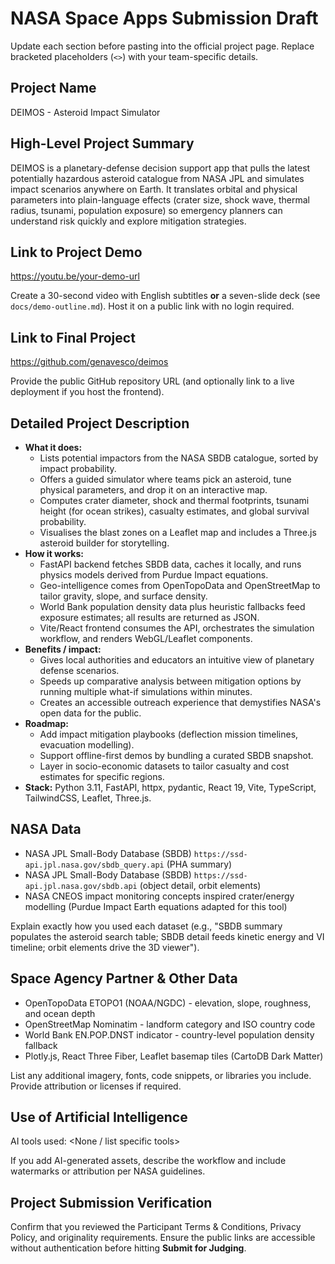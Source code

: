 # NASA Space Apps Submission Draft

Update each section before pasting into the official project page. Replace bracketed placeholders (`<>`) with your team-specific details.

## Project Name
DEIMOS - Asteroid Impact Simulator

## High-Level Project Summary
DEIMOS is a planetary-defense decision support app that pulls the latest potentially hazardous asteroid catalogue from NASA JPL and simulates impact scenarios anywhere on Earth. It translates orbital and physical parameters into plain-language effects (crater size, shock wave, thermal radius, tsunami, population exposure) so emergency planners can understand risk quickly and explore mitigation strategies.

## Link to Project Demo
[<https://youtu.be/your-demo-url>](https://youtu.be/QxxIGrBYcx4)

Create a 30-second video with English subtitles **or** a seven-slide deck (see `docs/demo-outline.md`). Host it on a public link with no login required.

## Link to Final Project
<https://github.com/genavesco/deimos>

Provide the public GitHub repository URL (and optionally link to a live deployment if you host the frontend).

## Detailed Project Description
- **What it does:**
  - Lists potential impactors from the NASA SBDB catalogue, sorted by impact probability.
  - Offers a guided simulator where teams pick an asteroid, tune physical parameters, and drop it on an interactive map.
  - Computes crater diameter, shock and thermal footprints, tsunami height (for ocean strikes), casualty estimates, and global survival probability.
  - Visualises the blast zones on a Leaflet map and includes a Three.js asteroid builder for storytelling.
- **How it works:**
  - FastAPI backend fetches SBDB data, caches it locally, and runs physics models derived from Purdue Impact equations.
  - Geo-intelligence comes from OpenTopoData and OpenStreetMap to tailor gravity, slope, and surface density.
  - World Bank population density data plus heuristic fallbacks feed exposure estimates; all results are returned as JSON.
  - Vite/React frontend consumes the API, orchestrates the simulation workflow, and renders WebGL/Leaflet components.
- **Benefits / impact:**
  - Gives local authorities and educators an intuitive view of planetary defense scenarios.
  - Speeds up comparative analysis between mitigation options by running multiple what-if simulations within minutes.
  - Creates an accessible outreach experience that demystifies NASA's open data for the public.
- **Roadmap:**
  - Add impact mitigation playbooks (deflection mission timelines, evacuation modelling).
  - Support offline-first demos by bundling a curated SBDB snapshot.
  - Layer in socio-economic datasets to tailor casualty and cost estimates for specific regions.
- **Stack:** Python 3.11, FastAPI, httpx, pydantic, React 19, Vite, TypeScript, TailwindCSS, Leaflet, Three.js.

## NASA Data
- NASA JPL Small-Body Database (SBDB) `https://ssd-api.jpl.nasa.gov/sbdb_query.api` (PHA summary)
- NASA JPL Small-Body Database (SBDB) `https://ssd-api.jpl.nasa.gov/sbdb.api` (object detail, orbit elements)
- NASA CNEOS impact monitoring concepts inspired crater/energy modelling (Purdue Impact Earth equations adapted for this tool)

Explain exactly how you used each dataset (e.g., "SBDB summary populates the asteroid search table; SBDB detail feeds kinetic energy and VI timeline; orbit elements drive the 3D viewer").

## Space Agency Partner & Other Data
- OpenTopoData ETOPO1 (NOAA/NGDC) - elevation, slope, roughness, and ocean depth
- OpenStreetMap Nominatim - landform category and ISO country code
- World Bank EN.POP.DNST indicator - country-level population density fallback
- Plotly.js, React Three Fiber, Leaflet basemap tiles (CartoDB Dark Matter)

List any additional imagery, fonts, code snippets, or libraries you include. Provide attribution or licenses if required.

## Use of Artificial Intelligence
AI tools used: <None / list specific tools>

If you add AI-generated assets, describe the workflow and include watermarks or attribution per NASA guidelines.

## Project Submission Verification
Confirm that you reviewed the Participant Terms & Conditions, Privacy Policy, and originality requirements. Ensure the public links are accessible without authentication before hitting **Submit for Judging**.

